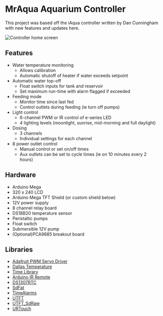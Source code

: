 # MrAqua Aquarium Controller

This project was based off the iAqua controller written by Dan Cunningham with new features and updates here.

![Controller home screen](https://i.imgur.com/75ALPY3.jpg)

## Features

- Water temperature monitoring
  - Allows calibration
  - Automatic shutoff of heater if water exceeds setpoint
- Automatic water top-off 
  - Float switch inputs for tank and reservoir
  - Set maximum run-time with alarm flagged if exceeded
- Feeding mode
  - Monitor time since last fed
  - Control outlets during feeding (ie turn off pumps)
- Light control 
  - 6-channel PWM or IR control of e-series LED
  - 4 lighting levels (moonlight, sunrise, mid-morning and full daylight)
- Dosing
  - 3 channels
  - Individual settings for each channel
- 8 power outlet control
  - Manual control or set on/off times
  - Aux outlets can be set to cycle times (ie on 10 minutes every 2 hours)


## Hardware

- Arduino Mega
- 320 x 240 LCD
- Arduino Mega TFT Shield (or custom shield below)
- 12V power supply
- 8 channel relay board
- DS18B20 temperature sensor
- Peristaltic pumps
- Float switch
- Submersible 12V pump
- (Optional)PCA9685 breakout board


## Libraries

- [Adafruit PWM Servo Driver](https://github.com/adafruit/Adafruit-PWM-Servo-Driver-Library)
- [Dallas Temperature](https://github.com/milesburton/Arduino-Temperature-Control-Library)
- [Time Library](https://github.com/PaulStoffregen/Time)
- [Arduino IR Remote](https://github.com/z3t0/Arduino-IRremote)
- [DS1307RTC](https://github.com/PaulStoffregen/DS1307RTC)
- [SdFat](https://github.com/greiman/SdFat)
- [TimeAlarms](https://github.com/PaulStoffregen/TimeAlarms)
- [UTFT](http://www.rinkydinkelectronics.com/library.php?id=51)
- [UTFT_SdRaw](https://platformio.org/lib/show/565/UTFT_SdRaw)
- [URTouch](http://www.rinkydinkelectronics.com/library.php?id=92)
